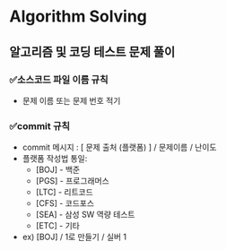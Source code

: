# Algorithm Solving

## 알고리즘 및 코딩 테스트 문제 풀이

### ✅소스코드 파일 이름 규칙

- 문제 이름 또는 문제 번호 적기

### ✅commit 규칙

- commit 메시지 : [ 문제 출처 (플랫폼) ] / 문제이름 / 난이도
- 플랫폼 작성법 통일:
  - [BOJ] - 백준
  - [PGS] - 프로그래머스
  - [LTC] - 리트코드
  - [CFS] - 코드포스
  - [SEA] - 삼성 SW 역량 테스트
  - [ETC] - 기타
- ex) [BOJ] / 1로 만들기 / 실버 1
